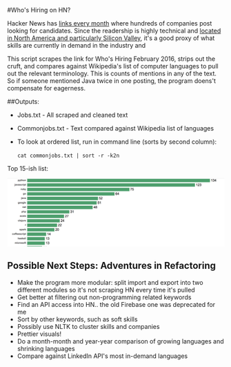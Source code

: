 #Who's Hiring on HN?

Hacker News has [links every month](https://news.ycombinator.com/item?id=11012044) where hundreds of companies post looking for candidates. Since the readership is highly technical and  [located in North America and particularly Silicon Valley](https://news.ycombinator.com/item?id=4397332), it's a good proxy of what skills are currently in demand in the industry and 

This script scrapes the link for  Who's Hiring February 2016, strips out the cruft, and compares against Wikipedia's list of computer languages to pull out the relevant terminology. This is counts of mentions in any of the text. So if someone mentioned Java twice in one posting, the program doens't compensate for eagerness.

##Outputs: 

+ Jobs.txt - All scraped and cleaned text
+ Commonjobs.txt - Text compared against Wikipedia list of languages
+ To look at ordered list, run in command line (sorts by second column):
	
	`cat commonjobs.txt | sort -r -k2n `
	

Top 15-ish list:

![image](https://raw.githubusercontent.com/veekaybee/whoshiring/master/top15.png)


## Possible Next Steps: Adventures in Refactoring

* Make the program more modular: split import and export into two different modules so it's not scraping HN every time it's pulled
* Get better at filtering out non-programming related keywords
* Find an API access into HN.. the old Firebase one was deprecated for me
* Sort by other keywords, such as soft skills
* Possibly use NLTK to cluster skills and companies
* Prettier visuals!
* Do a month-month and year-year comparison of growing languages and shrinking languages
* Compare against LinkedIn API's most in-demand languages